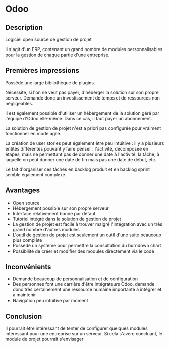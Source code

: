 # Odoo

## Description


Logiciel open source de gestion de projet

Il s'agit d'un ERP, contenant un grand nombre de modules personnalisables pour la gestion de chaque partie d'une entreprise.

## Premières impressions

Possède une large bibliothèque de plugins.

Nécessite, si l'on ne veut pas payer, d'héberger la solution sur son propre serveur. Demande donc un investissement de temps et de ressources non négligeables.

Il est également possible d'utiliser un hébergement de la solution géré par l'équipe d'Odoo elle-même. Dans ce cas, il faut payer un abonnement.

La solution de gestion de projet n'est a priori pas configurée pour vraiment fonctionner en mode agile.

La création de user stories peut également être peu intuitive : il y a plusieurs entités différentes pouvant y faire penser : l'activité, décomposée en étapes, mais ne permettant pas de donner une date à l'activité, la tâche, à laquelle on peut donner une date de fin mais pas une date de début, etc. 

Le fait d'organiser ces tâches en backlog produit et en backlog sprint semble également complexe.

## Avantages

 * Open source
 * Hébergement possible sur son propre serveur
 * Interface relativement bonne par défaut
 * Tutoriel intégré dans la solution de gestion de projet
 * La gestion de projet est facile à trouver malgré l'intégration avec un très grand nombre d'autres modules
 * L'outil de gestion de projet est seulement un outil d'une suite beaucoup plus complète
 * Possède un système pour permettre la consultation du burndown chart
 * Possibilité de créer et modifier des modules directement via le code

## Inconvénients

 * Demande beaucoup de personnalisation et de configuration
 * Des personnes font une carrière d'être intégrateurs Odoo, demande donc très certainement une ressource humaine importante à intégrer et à maintenir
 * Navigation peu intuitive par moment

## Conclusion

Il pourrait être intéressant de tenter de configurer quelques modules intéressant pour une entreprise sur un serveur. Si cela s'avère concluant, le module de projet pourrait s'envisager